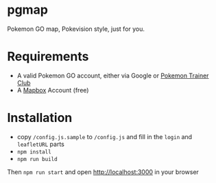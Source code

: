 # pgmap
Pokemon GO map, Pokevision style, just for you.

# Requirements

* A valid Pokemon GO account, either via Google or [Pokemon Trainer Club](https://club.pokemon.com/us/pokemon-trainer-club/sign-up/?mo_ar=true)
* A [Mapbox](https://www.mapbox.com/) Account (free)

# Installation

* copy `/config.js.sample` to `/config.js` and fill in the `login` and `leafletURL` parts
* `npm install`
* `npm run build`

Then `npm run start` and open [http://localhost:3000](http://localhost:3000) in your browser
